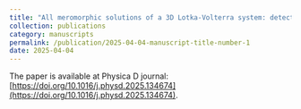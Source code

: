 ```yaml
---
title: "All meromorphic solutions of a 3D Lotka-Volterra system: detecting partial integrability (Preprint)"
collection: publications
category: manuscripts
permalink: /publication/2025-04-04-manuscript-title-number-1
date: 2025-04-04
---
```

The paper is available at Physica D journal: [https://doi.org/10.1016/j.physd.2025.134674](https://doi.org/10.1016/j.physd.2025.134674).
